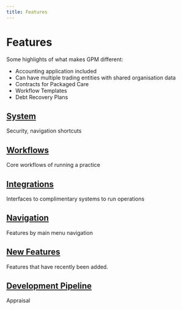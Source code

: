```yaml
---
title: Features
---
```


# Features

Some highlights of what makes GPM different:

- Accounting application included
- Can have multiple trading entities with shared organisation data
- Contracts for Packaged Care
- Workflow Templates
- Debt Recovery Plans

## [System](./system/)

Security, navigation shortcuts

## [Workflows](./workflows/)

Core workflows of running a practice

## [Integrations](./integrations/)

Interfaces to complimentary systems to run operations

## [Navigation](./ui-navigation/)

Features by main menu navigation

## [New Features](./new-features/)

Features that have recently been added.

## [Development Pipeline](./development-pipeline/)

Appraisal

